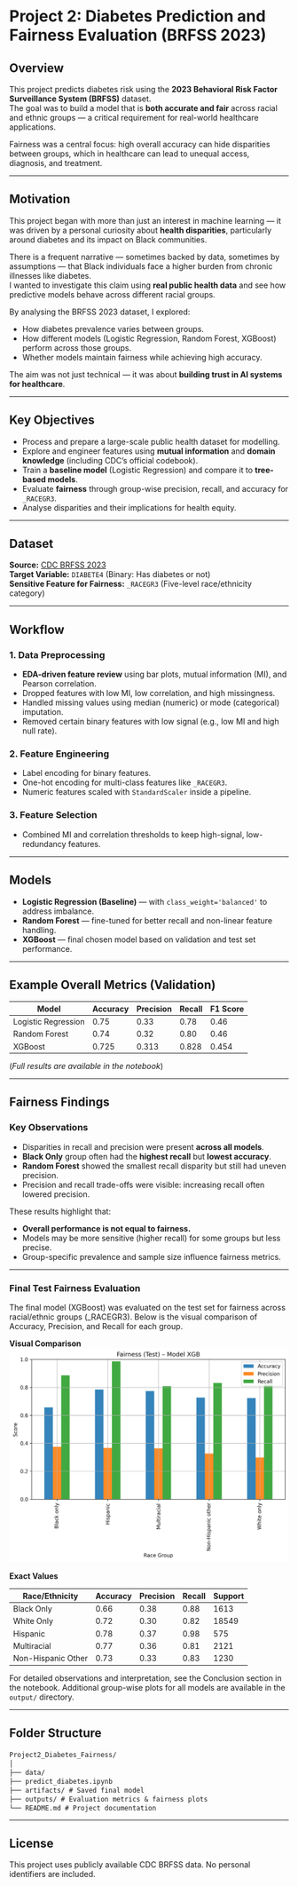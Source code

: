 #  Project 2: Diabetes Prediction and Fairness Evaluation (BRFSS 2023)

##  Overview
This project predicts diabetes risk using the **2023 Behavioral Risk Factor Surveillance System (BRFSS)** dataset.  
The goal was to build a model that is **both accurate and fair** across racial and ethnic groups — a critical requirement for real-world healthcare applications.

Fairness was a central focus: high overall accuracy can hide disparities between groups, which in healthcare can lead to unequal access, diagnosis, and treatment.

---

##  Motivation
This project began with more than just an interest in machine learning — it was driven by a personal curiosity about **health disparities**, particularly around diabetes and its impact on Black communities.

There is a frequent narrative — sometimes backed by data, sometimes by assumptions — that Black individuals face a higher burden from chronic illnesses like diabetes.  
I wanted to investigate this claim using **real public health data** and see how predictive models behave across different racial groups.

By analysing the BRFSS 2023 dataset, I explored:
- How diabetes prevalence varies between groups.
- How different models (Logistic Regression, Random Forest, XGBoost) perform across those groups.
- Whether models maintain fairness while achieving high accuracy.

The aim was not just technical — it was about **building trust in AI systems for healthcare**.

---

##  Key Objectives
- Process and prepare a large-scale public health dataset for modelling.
- Explore and engineer features using **mutual information** and **domain knowledge** (including CDC’s official codebook).
- Train a **baseline model** (Logistic Regression) and compare it to **tree-based models**.
- Evaluate **fairness** through group-wise precision, recall, and accuracy for `_RACEGR3`.
- Analyse disparities and their implications for health equity.

---

##  Dataset
**Source:** [CDC BRFSS 2023](https://www.cdc.gov/brfss/annual_data/annual_2023.html)  
**Target Variable:** `DIABETE4` (Binary: Has diabetes or not)  
**Sensitive Feature for Fairness:** `_RACEGR3` (Five-level race/ethnicity category)

---

##  Workflow

### 1. **Data Preprocessing**
- **EDA-driven feature review** using bar plots, mutual information (MI), and Pearson correlation.
- Dropped features with low MI, low correlation, and high missingness.
- Handled missing values using median (numeric) or mode (categorical) imputation.
- Removed certain binary features with low signal (e.g., low MI and high null rate).

### 2. **Feature Engineering**
- Label encoding for binary features.
- One-hot encoding for multi-class features like `_RACEGR3`.
- Numeric features scaled with `StandardScaler` inside a pipeline.

### 3. **Feature Selection**
- Combined MI and correlation thresholds to keep high-signal, low-redundancy features.

---

##  Models
- **Logistic Regression (Baseline)** — with `class_weight='balanced'` to address imbalance.
- **Random Forest** — fine-tuned for better recall and non-linear feature handling.
- **XGBoost** — final chosen model based on validation and test set performance.

---

##  Example Overall Metrics (Validation)

| Model               | Accuracy | Precision | Recall | F1 Score |
|--------------------|----------|-----------|--------|----------|
| Logistic Regression|    0.75    | 0.33      | 0.78    |0.46        |
| Random Forest      |    0.74   | 0.32      | 0.80      | 0.46        |
| XGBoost            |    0.725   | 0.313       | 0.828    | 0.454       |

(*Full results are available in the notebook*)

---

##  Fairness Findings

### Key Observations
- Disparities in recall and precision were present **across all models**.
- **Black Only** group often had the **highest recall** but **lowest accuracy**.
- **Random Forest** showed the smallest recall disparity but still had uneven precision.
- Precision and recall trade-offs were visible: increasing recall often lowered precision.

These results highlight that:
- **Overall performance is not equal to fairness.**
- Models may be more sensitive (higher recall) for some groups but less precise.
- Group-specific prevalence and sample size influence fairness metrics.

---

### Final Test Fairness Evaluation

The final model (XGBoost) was evaluated on the test set for fairness across racial/ethnic groups (_RACEGR3).
Below is the visual comparison of Accuracy, Precision, and Recall for each group.

**Visual Comparison**
![Final Test Fairness Plot](output/fairness_xgb_test.png)

**Exact Values**

| Race/Ethnicity               | Accuracy | Precision | Recall | Support|
|--------------------|----------|-----------|--------|----------|
| Black Only |    0.66    | 0.38      | 0.88    | 1613        |
| White Only       |    0.72   | 0.30      | 0.82      | 18549     |
| Hispanic        |    0.78   | 0.37      | 0.98   | 575      |
| Multiracial |    0.77    | 0.36      | 0.81    |2121       |
|    Non-Hispanic Other    |    0.73   | 0.33      | 0.83     | 1230        |

For detailed observations and interpretation, see the Conclusion section in the notebook.
Additional group-wise plots for all models are available in the `output/` directory.

---

##  Folder Structure
```
Project2_Diabetes_Fairness/
│
├── data/ 
├── predict_diabetes.ipynb
├── artifacts/ # Saved final model
├── outputs/ # Evaluation metrics & fairness plots
└── README.md # Project documentation
```

---

##  License
This project uses publicly available CDC BRFSS data. No personal identifiers are included.
